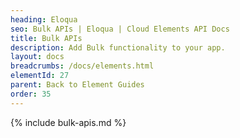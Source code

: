 ```yaml
---
heading: Eloqua
seo: Bulk APIs | Eloqua | Cloud Elements API Docs
title: Bulk APIs
description: Add Bulk functionality to your app.
layout: docs
breadcrumbs: /docs/elements.html
elementId: 27
parent: Back to Element Guides
order: 35
---
```


{% include bulk-apis.md %}
